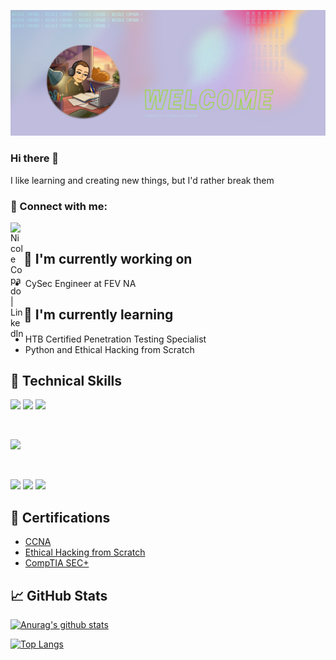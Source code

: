 <!-- ### Hi there 👋 -->

<p align="center">
    <img src="img/banner.png" alt="my-banner">
</p>

### Hi there 👋

I like learning and creating new things, but I'd rather break them

### 🤝 Connect with me:
<a href="https://www.linkedin.com/in/nicole-copado-0b065822b/"><img align="left" src="https://raw.githubusercontent.com/yushi1007/yushi1007/main/images/linkedin.svg" alt="Nicole Copado | LinkedIn" width="21px"/></a>

</br>

## 🔭 I'm currently working on

- CySec Engineer at FEV NA 

## 🌱 I'm currently learning

- HTB Certified Penetration Testing Specialist
- Python and Ethical Hacking from Scratch

## 💼 Technical Skills

![](https://img.shields.io/badge/Code-JavaScript-informational?style=flat&logo=JavaScript&color=F7DF1E)
![](https://img.shields.io/badge/Code-HTML5-informational?style=flat&logo=HTML5&color=E34F26)
![](https://camo.githubusercontent.com/f78b84e80f28a945b81e338d032a0968e706e8b0db259385f3ecf14ca0bb6295/68747470733a2f2f696d672e736869656c64732e696f2f62616467652f436f64652d507974686f6e2d696e666f726d6174696f6e616c3f7374796c653d666c6174266c6f676f3d507974686f6e26636f6c6f723d303033423537)

</br>

![](https://img.shields.io/badge/Style-CSS3-informational?style=flat&logo=CSS3&color=1572B6)


</br>

![](https://img.shields.io/badge/Tools-NPM-informational?style=flat&logo=NPM&color=CB3837)
![](https://img.shields.io/badge/Tools-Git-informational?style=flat&logo=Git&color=F05032)
![](https://img.shields.io/badge/Tools-GitHub-informational?style=flat&logo=GitHub&color=181717)

## 📝 Certifications

- <a href="https://www.credly.com/badges/ccf69468-ed25-4adf-b252-8842c65035b9/public_url">CCNA</a>
- <a href="https://www.udemy.com/certificate/UC-a9745636-2bb3-4c14-ae60-25508ec5397c/">Ethical Hacking from Scratch</a>
- <a href="#">CompTIA SEC+</a>

## 📈 GitHub Stats 

[![Anurag's github stats](https://github-readme-stats.vercel.app/api?username=nicolecopado&theme=dracula)](https://github.com/nicolecopado)

[![Top Langs](https://github-readme-stats.vercel.app/api/top-langs/?username=nicolecopado&layout=compact&theme=radical)](https://github.com/nicolecopado)
